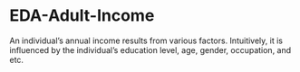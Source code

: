 # EDA-Adult-Income
An individual’s annual income results from various factors. Intuitively, it is influenced by the individual’s education level, age, gender, occupation, and etc.
